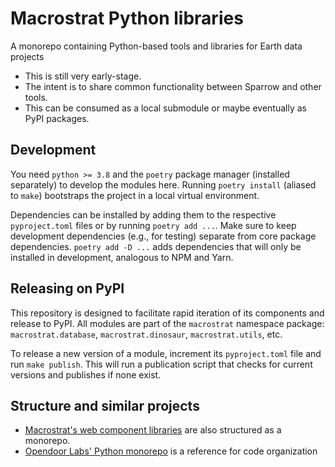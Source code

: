 # Macrostrat Python libraries

A monorepo containing Python-based tools and libraries for Earth data projects

- This is still very early-stage.
- The intent is to share common functionality between Sparrow and other tools.
- This can be consumed as a local submodule or maybe eventually as PyPI packages.

## Development

You need `python >= 3.8` and the `poetry` package manager (installed separately) to develop the modules here.
Running `poetry install` (aliased to `make`) bootstraps the project in a local virtual environment.

Dependencies can be installed by adding them to the respective `pyproject.toml` files or by running `poetry add ...`.
Make sure to keep development dependencies (e.g., for testing) separate from core package dependencies.
`poetry add -D ...` adds dependencies that will only be installed in development, analogous to NPM and Yarn.

## Releasing on PyPI

This repository is designed to facilitate rapid iteration of its components
and release to PyPI. All modules are part of the `macrostrat` namespace package:
`macrostrat.database`, `macrostrat.dinosaur`, `macrostrat.utils`, etc.

To release a new version of a module, increment its `pyproject.toml` file and
run `make publish`. This will run a publication script that checks for current
versions and publishes if none exist.

## Structure and similar projects

- [Macrostrat's web component libraries](https://github.com/UW-Macrostrat/web-components) are also structured as a monorepo.
- [Opendoor Labs' Python monorepo](https://medium.com/opendoor-labs/our-python-monorepo-d34028f2b6fa) is a reference for code organization

